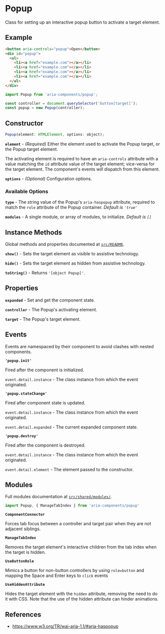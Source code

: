 Popup
=====

Class for setting up an interactive popup button to activate a target element.

## Example

```html
<button aria-controls="popup">Open</button>
<div id="popup">
  <ul>
    <li><a href="example.com"></a></li>
    <li><a href="example.com"></a></li>
    <li><a href="example.com"></a></li>
    <li><a href="example.com"></a></li>
  </ul>
</div>
```

```jsx
import Popup from 'aria-components/popup';

const controller = document.querySelector('button[target]');
const popup = new Popup(controller);
```

## Constructor

```jsx
Popup(element: HTMLElement, options: object);
```

**`element`** - _(Required)_ Either the element used to activate the Popup target, or the Popup target element.

The activating element is required to have an `aria-controls` attribute with a value matching the `id` attribute value of the target element; vice-versa for the target element. The component's events will dispatch from this element.

**`options`** - _(Optional)_ Configuration options.

### Available Options

**`type`** - The string value of the Popup's `aria-haspopup` attribute, required to match the `role` attribute of the Popup container. _Default is `'true'`_

**`modules`** - A single module, or array of modules, to initialize. _Default is `[]`_

## Instance Methods

Global methods and properties documented at [`src/README`](../).

**`show()`** - Sets the target element as visible to assistive technology.

**`hide()`** - Sets the target element as hidden from assistive technology.

**`toString()`** - Returns `'[object Popup]'`.

## Properties

**`expanded`** - Set and get the component state.

**`controller`** - The Popup's activating element.

**`target`** - The Popup's target element.

## Events

Events are namespaced by their component to avoid clashes with nested components.

**`'popup.init'`**

Fired after the component is initialized.

`event.detail.instance` - The class instance from which the event originated.

**`'popup.stateChange'`**

Fired after component state is updated.

`event.detail.instance` - The class instance from which the event originated.

`event.detail.expanded` - The current expanded component state.

**`'popup.destroy'`**

Fired after the component is destroyed.

`event.detail.instance` - The class instance from which the event originated.

`event.detail.element` - The element passed to the constructor.

## Modules

Full modules documentation at [`src/shared/modules/`](..//shared/modules/).

```jsx
import Popup, { ManageTabIndex } from 'aria-components/popup'
```

**`ComponentConnector`**

Forces tab focus between a controller and target pair when they are not adjacent siblings.

**`ManageTabIndex`**

Removes the target element's interactive children from the tab index when the target is hidden.

**`UseButtonRole`**

Mimics a button for non-button controllers by using `role=button` and mapping the Space and Enter keys to `click` events

**`UseHiddenAttribute`**

Hides the target element with the `hidden` attribute, removing the need to do it with CSS. Note that the use of the hidden attribute can hinder animations.

## References

- https://www.w3.org/TR/wai-aria-1.1/#aria-haspopup
